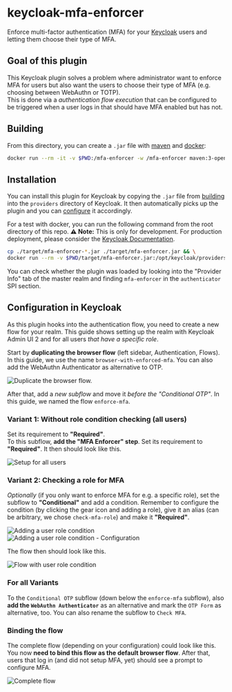 # keycloak-mfa-enforcer

Enforce multi-factor authentication (MFA) for your [Keycloak](https://www.keycloak.org) users and letting them choose their type of MFA.

## Goal of this plugin

This Keycloak plugin solves a problem where administrator want to enforce MFA for users but also want the users to choose their type of MFA (e.g. choosing between WebAuthn or TOTP).  
This is done via a *authentication flow execution* that can be configured to be triggered when a user logs in that should have MFA enabled but has not.

## Building

From this directory, you can create a `.jar` file with [maven](https://maven.apache.org) and [docker](https://www.docker.com):

```bash
docker run --rm -it -v $PWD:/mfa-enforcer -w /mfa-enforcer maven:3-openjdk-18 mvn clean package
```

## Installation

You can install this plugin for Keycloak by copying the `.jar` file from [building](#building) into the `providers` directory of Keycloak.
It then automatically picks up the plugin and you can [configure](#configuration-in-keycloak) it accordingly.

For a test with docker, you can run the following command from the root directory of this repo.
**⚠️ Note:** This is only for development.
For production deployment, please consider the [Keycloak Documentation](https://www.keycloak.org/documentation).

```bash
cp ./target/mfa-enforcer-*.jar ./target/mfa-enforcer.jar && \
docker run --rm -v $PWD/target/mfa-enforcer.jar:/opt/keycloak/providers/mfa-enforcer.jar:ro -p 127.0.0.1:8080:8080 -e KEYCLOAK_ADMIN=admin -e KEYCLOAK_ADMIN_PASSWORD=admin quay.io/keycloak/keycloak:22.0 start-dev
```

You can check whether the plugin was loaded by looking into the "Provider Info" tab of the master realm and finding `mfa-enforcer` in the `authenticator` SPI section.

## Configuration in Keycloak

As this plugin hooks into the authentication flow, you need to create a new flow for your realm.
This guide shows setting up the realm with Keycloak Admin UI 2 and for all users *that have a specific role*.

Start by **duplicating the browser flow** (left sidebar, Authentication, Flows).
In this guide, we use the name `browser-with-enforced-mfa`.
You can also add the WebAuthn Authenticator as alternative to OTP.

![Duplicate the browser flow.](./docs/clone-browser-flow.png)

After that, add a *new subflow* and move it *before the "Conditional OTP"*.
In this guide, we named the flow `enforce-mfa`.

### Variant 1: Without role condition checking (all users)

Set its requirement to **"Required"**.  
To this subflow, **add the "MFA Enforcer" step**. Set its requirement to **"Required"**.
It then should look like this.

![Setup for all users](docs/setup-v1-without-role-checking.png)

### Variant 2: Checking a role for MFA

*Optionally* (if you only want to enforce MFA for e.g. a specific role), set the subflow to **"Conditional"** and add a condition.
Remember to configure the condition (by clicking the gear icon and adding a role), give it an alias (can be arbitrary, we chose `check-mfa-role`) and make it **"Required"**.

![Adding a user role condition](./docs/setup-v2-user-role-condition-add.png)
![Adding a user role condition - Configuration](./docs/setup-v2-user-role-condition-configure.png)

The flow then should look like this.

![Flow with user role condition](./docs/setup-v2-with-role-checking.png)

### For all Variants

To the `Conditional OTP` subflow (down below the `enforce-mfa` subflow), also **add the `WebAuthn Authenticator`** as an alternative and mark the `OTP Form` as alternative, too.
You can also rename the subflow to `Check MFA`.

### Binding the flow

The complete flow (depending on your configuration) could look like this.  
You now **need to bind this flow as the default browser flow**.
After that, users that log in (and did not setup MFA, yet) should see a prompt to configure MFA.

![Complete flow](./docs/complete-flow.png)
